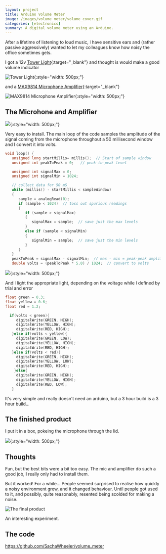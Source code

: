 ```yaml
---
layout: project
title: Arduino Volume Meter
image: /images/volume_meter/volume_cover.gif
categories: [electronics]
summary: A digital volume meter using an Arduino.
---
```


After a lifetime of listening to loud music, I have sensitive ears and (rather passive aggressively)
wanted to let my colleagues know how noisy the office sometimes gets.

I got a 12v [Tower Light](https://www.adafruit.com/product/2993){:target="_blank"}
and thought is would make a good volume indicator

![Tower Light](/images/volume_meter/2993-01.jpg){:style="width: 500px;"}

and a [MAX9814 Microphone Amplifier](https://www.adafruit.com/product/1713){:target="_blank"}

![MAX9814 Microphone Amplifier](/images/volume_meter/1713-00.jpg){:style="width: 500px;"}

## The Microhone and Amplifier

![](/images/volume_meter/IMG_7645.JPG){:style="width: 500px;"}

Very easy to install. The main loop of the code samples the amplitude of the signal coming from the microphone
throughout a 50 millisecond window and I convert it into volts.

```cpp
void loop() {
   unsigned long startMillis= millis();  // Start of sample window
   unsigned int peakToPeak = 0;   // peak-to-peak level

   unsigned int signalMax = 0;
   unsigned int signalMin = 1024;

   // collect data for 50 mS
   while (millis() - startMillis < sampleWindow)
   {
      sample = analogRead(0);
      if (sample < 1024)  // toss out spurious readings
      {
         if (sample > signalMax)
         {
            signalMax = sample;  // save just the max levels
         }
         else if (sample < signalMin)
         {
            signalMin = sample;  // save just the min levels
         }
      }
   }
   peakToPeak = signalMax - signalMin;  // max - min = peak-peak amplitude
   double volts = (peakToPeak * 5.0) / 1024;  // convert to volts
```

![](/images/volume_meter/IMG_6825.JPG){:style="width: 500px;"}

And I light the appropriate light, depending on the voltage while I defined by trial and error

```cpp
float green = 0.3;
float yellow = 0.6;
float red = 1.2;
```

```cpp
  if(volts < green){
     digitalWrite(GREEN, HIGH);
     digitalWrite(YELLOW, HIGH);
     digitalWrite(RED, HIGH);
   }else if(volts < yellow){
     digitalWrite(GREEN, LOW);
     digitalWrite(YELLOW, HIGH);
     digitalWrite(RED, HIGH);
   }else if(volts < red){
     digitalWrite(GREEN, HIGH);
     digitalWrite(YELLOW, LOW);
     digitalWrite(RED, HIGH);
    }else{
     digitalWrite(GREEN, HIGH);
     digitalWrite(YELLOW, HIGH);
     digitalWrite(RED, LOW);
   }
```

It's very simple and really doesn't need an arduino, but a 3 hour build is a 3 hour build...

## The finished product

I put it in a box, pokeing the microphone through the lid.

![](/images/volume_meter/IMG_7658.JPG){:style="width: 500px;"}

## Thoughts

Fun, but the best bits were a bit too easy. The mic and amplifier do such a good job, I really only had to install them.

But it worked! For a while... People seemed surprised to realise how quickly a noisy environment grew, and it changed behaviour.
Until people got used to it, and possibly, quite reasonably, resented being scolded for making a noise.

![The final product](/images/volume_meter/finished.gif)

An interesting experiment.

## The code

<https://github.com/SachaWheeler/volume_meter>

